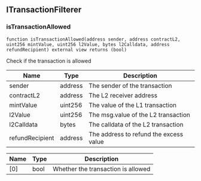 ## ITransactionFilterer

### isTransactionAllowed

```solidity
function isTransactionAllowed(address sender, address contractL2, uint256 mintValue, uint256 l2Value, bytes l2Calldata, address refundRecipient) external view returns (bool)
```

Check if the transaction is allowed

| Name | Type | Description |
| ---- | ---- | ----------- |
| sender | address | The sender of the transaction |
| contractL2 | address | The L2 receiver address |
| mintValue | uint256 | The value of the L1 transaction |
| l2Value | uint256 | The msg.value of the L2 transaction |
| l2Calldata | bytes | The calldata of the L2 transaction |
| refundRecipient | address | The address to refund the excess value |

| Name | Type | Description |
| ---- | ---- | ----------- |
| [0] | bool | Whether the transaction is allowed |

